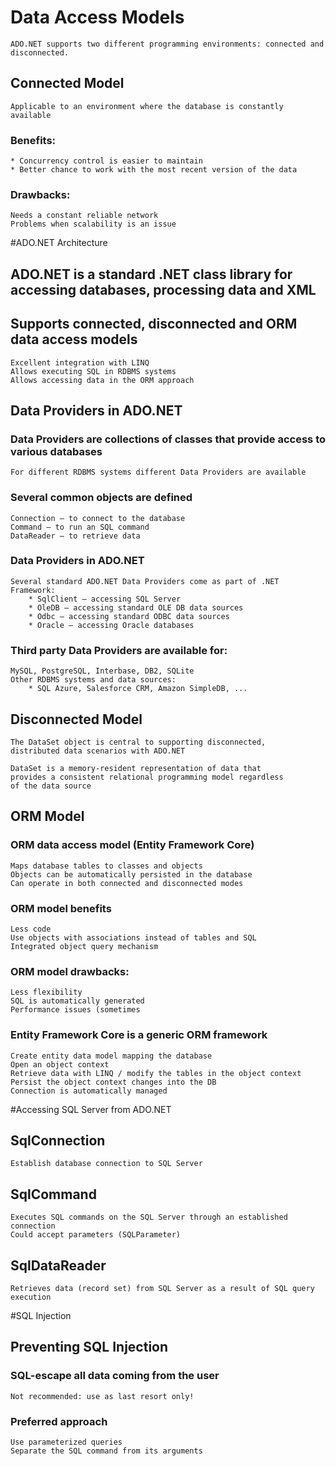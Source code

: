 # Data Access Models
```
ADO.NET supports two different programming environments: connected and disconnected.
```
## Connected Model
```
Applicable to an environment where the database is constantly available
```
### Benefits:
```
* Concurrency control is easier to maintain
* Better chance to work with the most recent version of the data
```
### Drawbacks:
```
Needs a constant reliable network
Problems when scalability is an issue
```
#ADO.NET Architecture
## ADO.NET is a standard .NET class library for accessing databases, processing data and XML
## Supports connected, disconnected and ORM data access models
```
Excellent integration with LINQ
Allows executing SQL in RDBMS systems
Allows accessing data in the ORM approach
```
## Data Providers in ADO.NET
### Data Providers are collections of classes that provide access to various databases
```
For different RDBMS systems different Data Providers are available
```
### Several common objects are defined
```
Connection – to connect to the database
Command – to run an SQL command
DataReader – to retrieve data
```
### Data Providers in ADO.NET 
```
Several standard ADO.NET Data Providers come as part of .NET Framework:
	* SqlClient – accessing SQL Server
	* OleDB – accessing standard OLE DB data sources
	* Odbc – accessing standard ODBC data sources
	* Oracle – accessing Oracle databases
```
### Third party Data Providers are available for:
```
MySQL, PostgreSQL, Interbase, DB2, SQLite
Other RDBMS systems and data sources:
	* SQL Azure, Salesforce CRM, Amazon SimpleDB, ...
```
## Disconnected Model
```
The DataSet object is central to supporting disconnected,
distributed data scenarios with ADO.NET
```
```
DataSet is a memory-resident representation of data that
provides a consistent relational programming model regardless 
of the data source
```
## ORM Model
### ORM data access model (Entity Framework Core)
```
Maps database tables to classes and objects
Objects can be automatically persisted in the database
Can operate in both connected and disconnected modes
```
### ORM model benefits
```
Less code
Use objects with associations instead of tables and SQL
Integrated object query mechanism
```
### ORM model drawbacks:
```
Less flexibility
SQL is automatically generated
Performance issues (sometimes
```
### Entity Framework Core is a generic ORM framework
```
Create entity data model mapping the database
Open an object context
Retrieve data with LINQ / modify the tables in the object context
Persist the object context changes into the DB
Connection is automatically managed
```
#Accessing SQL Server from ADO.NET
## SqlConnection
```
Establish database connection to SQL Server 
```
## SqlCommand
```
Executes SQL commands on the SQL Server through an established connection
Could accept parameters (SQLParameter)
```
## SqlDataReader
```
Retrieves data (record set) from SQL Server as a result of SQL query execution
```
#SQL Injection
## Preventing SQL Injection
### SQL-escape all data coming from the user
```
Not recommended: use as last resort only!
```
### Preferred approach
```
Use parameterized queries
Separate the SQL command from its arguments
```












